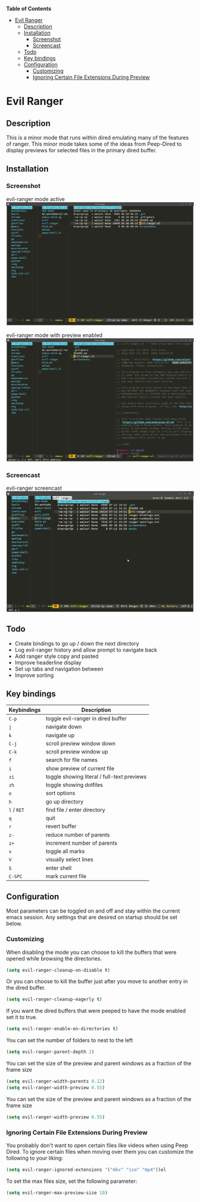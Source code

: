 <!-- markdown-toc start - Don't edit this section. Run M-x markdown-toc/generate-toc again -->
**Table of Contents**

- [Evil Ranger](#evil-ranger)
    - [Description](#description)
    - [Installation](#installation)
        - [Screenshot](#screenshot)
        - [Screencast](#screencast)
    - [Todo](#todo)
    - [Key bindings](#key-bindings)
    - [Configuration](#configuration)
        - [Customizing](#customizing)
        - [Ignoring Certain File Extensions During Preview](#ignoring-certain-file-extensions-during-preview)

<!-- markdown-toc end -->
# Evil Ranger


## Description

This is a minor mode that runs within dired emulating many of the features of
ranger. This minor mode takes some of the ideas from Peep-Dired to display
previews for selected files in the primary dired buffer.


## Installation

<!-- Once you have setup [Melpa](http://melpa.milkbox.net/#/getting-started) you can -->
<!-- use `package-install` command to install Evil Ranger. The package name is `evil-ranger`. -->

### Screenshot

evil-ranger mode active
![Ranger Mode Active](screenshots/evil-ranger.png)

evil-ranger mode with preview enabled
![Ranger Mode with Preview](screenshots/evil-ranger-preview.png)

### Screencast

evil-ranger screencast
![Ranger Mode Screencast](screenshots/hello-ranger.gif)


## Todo

* Create bindings to go up / down the next directory
* Log evil-ranger history and allow prompt to navigate back
* Add ranger style copy and pasted
* Improve headerline display
* Set up tabs and navigation between
* Improve sorting

## Key bindings

| Keybindings | Description                                 |
| ----------- | --------------------------------------      |
| `C-p`       | toggle evil-ranger in dired buffer          |
| `j`         | navigate down                               |
| `k`         | navigate up                                 |
| `C-j`       | scroll preview window down                  |
| `C-k`       | scroll preview window up                    |
| `f`         | search for file names                       |
| `i`         | show preview of current file                |
| `zi`        | toggle showing literal / full-text previews |
| `zh`        | toggle showing dotfiles                     |
| `o`         | sort options                                |
| `h`         | go up directory                             |
| `l` / `RET` | find file / enter directory                 |
| `q`         | quit                                        |
| `r`         | revert buffer                               |
| `z-`        | reduce number of parents                    |
| `z+`        | increment number of parents                 |
| `v`         | toggle all marks                            |
| `V`         | visually select lines                       |
| `S`         | enter shell                                 |
| `C-SPC`     | mark current file                           |

## Configuration

Most parameters can be toggled on and off and stay within the current emacs
session. Any settings that are desired on startup should be set below. 

### Customizing

When disabling the mode you can choose to kill the buffers that were opened while browsing the directories.
```el
(setq evil-ranger-cleanup-on-disable t)
```

Or you can choose to kill the buffer just after you move to another entry in the dired buffer.
```el
(setq evil-ranger-cleanup-eagerly t)
```

If you want the dired buffers that were peeped to have the mode enabled set it to true.
```el
(setq evil-ranger-enable-on-directories t)
```

You can set the number of folders to nest to the left
```el
(setq evil-ranger-parent-depth 2)
```

You can set the size of the preview and parent windows as a fraction of the
frame size
```el
(setq evil-ranger-width-parents 0.12)
(setq evil-ranger-width-preview 0.55)
```

You can set the size of the preview and parent windows as a fraction of the
frame size
```el
(setq evil-ranger-width-preview 0.55)
```

### Ignoring Certain File Extensions During Preview

You probably don't want to open certain files like videos when using Peep Dired. To ignore certain files when moving over them you can customize the following to your liking:

```el
(setq evil-ranger-ignored-extensions '("mkv" "iso" "mp4"))el
```

To set the max files size, set the following parameter:

```el
(setq evil-ranger-max-preview-size 10)
```
